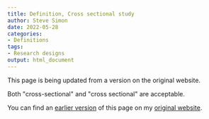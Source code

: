 ```yaml
---
title: Definition, Cross sectional study
author: Steve Simon
date: 2022-05-28
categories:
- Definitions
tags:
- Research designs
output: html_document
---
```


This page is being updated from a version on the original website.

Both "cross-sectional" and "cross sectional" are acceptable.

<!---More--->


You can find an [earlier version][sim1] of this page on my [original website][sim2].

[sim1]: http://www.pmean.com/definitions/cross_sectional.htm
[sim2]: http://www.pmean.com/original_site.html
